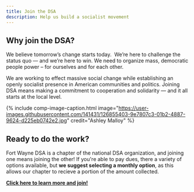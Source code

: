 ```yaml
---
title: Join the DSA
description: Help us build a socialist movement
---
```


## Why join the DSA?

We believe tomorrow’s change starts today.  We’re here to challenge the status quo — and we’re here to win. We need to organize mass, democratic people power – for ourselves and for each other.

We are working to effect massive social change while establishing an openly socialist presence in American communities and politics. Joining DSA means making a commitment to cooperation and solidarity — and it all starts at the local level. 

{% include comp-image-caption.html image="https://user-images.githubusercontent.com/141431/126855403-9e7807c3-01b2-4887-9624-d225eb0742e2.jpg" credit="Ashley Malloy" %}

## Ready to do the work?

Fort Wayne DSA is a chapter of the national DSA organization, and joining one means joining the other! If you're able to pay dues, there a variety of options available, but **we suggest selecting a monthly option**, as this allows our chapter to recieve a portion of the amount collected.  

**[Click here to learn more and join!](https://dsausa.org/join)**

